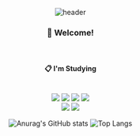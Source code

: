 <div align="center"> 

![header](https://capsule-render.vercel.app/api?type=waving&color=timeGradient&height=300&section=header&text=Jang-go's%20Github&fontSize=80)
  
###  :wave: Welcome!

  
 <br/>
  
####  :clipboard:  I'm Studying
  
 <br/>
  
<img src="https://img.shields.io/badge/JAVA-007396?style=for-the-badge&logo=Java&logoColor=white">
<img src="https://img.shields.io/badge/Spring-6DB33F?style=for-the-badge&logo=Spring&logoColor=white">
<img src="https://img.shields.io/badge/HTML5-E34F26?style=for-the-badge&logo=HTML5&logoColor=white">
<img src="https://img.shields.io/badge/CSS3-1572B6?style=for-the-badge&logo=CSS3&logoColor=white"> <br>
<img src="https://img.shields.io/badge/MySQL-4479A1?style=for-the-badge&logo=MySQL&logoColor=white">
<img src="https://img.shields.io/badge/Python-4479A1?style=for-the-badge&logo=MySQL&logoColor=white">
	
 
![Anurag's GitHub stats](https://github-readme-stats.vercel.app/api?username=Jang-GO&show_icons=true)
![Top Langs](https://github-readme-stats.vercel.app/api/top-langs/?username=Jang-GO&layout=compact)

